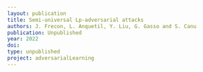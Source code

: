 ```yaml
---
layout: publication
title: Semi-universal Lp-adversarial attacks
authors: J. Frecon, L. Anquetil, Y. Liu, G. Gasso and S. Canu
publication: Unpublished
year: 2022
doi:
type: unpublished
project: adversarialLearning
---
```


